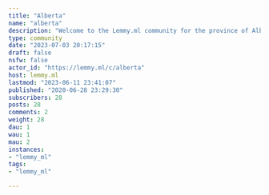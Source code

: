 ```yaml
---
title: "Alberta" 
name: "alberta"
description: "Welcome to the Lemmy.ml community for the province of Alberta!##### Community Rules:1. No bigoted comments. Racism, sexism, homophobia, ableism, or other intolerant behaviour is not welcome here and will be met with prompt action.2. Remain civil. Be respectful to one another. Baiting, attacks of a personal nature, witch hunts, and accusatory behaviour is not welcome here.3. Posts must be relevant to the province of Alberta. News relating to more local regions within Alberta should be posted in the region's local Lemmy board. If one doesn't exist yet, create it!4. Duplicate posts will be removed, and will be suggested for posting to similar boards on other instances such as https://lemmy.ca if not yet shared there.5. We are not a classifieds board. Please do not post items for sale, GoFundMe pages, or missing persons posts without a news article attached.6. News articles should be posted with their original headlines, and be accompanied with some text either elaborating personal thoughts on the piece, a summary of what the page is about, or both.7. Have fun! Engage with content you enjoy, and avoid content you don't (unless it goes against the community rules, then report it).##### Other Communities:Here's a list of communities on this instance and others that relate to the province:Higher level communities:- [c/canada](https://lemmy.ml/c/canada)- [Lemmy.ca](https://lemmy.ca/)- [Lemmy.ca/c/canada](https://lemmy.ca/c/canada)Equal level communities:- [Lemmy.ca/c/alberta](https://lemmy.ca/c/alberta)Lower level communities:- [c/calgary](https://lemmy.ml/c/calgary)- [Lemmy.ca/c/calgary](https://lemmy.ca/c/calgary)- [Lemmy.ca/c/edmonton](https://lemmy.ca/c/edmonton)Banner image is [CC 4.0](https://creativecommons.org/licenses/by-sa/4.0/deed.en) by Fardad Mokhtari"
type: community
date: "2023-07-03 20:17:15"
draft: false
nsfw: false
actor_id: "https://lemmy.ml/c/alberta"
host: lemmy.ml
lastmod: "2023-06-11 23:41:07"
published: "2020-06-28 23:29:30"
subscribers: 28
posts: 28
comments: 2
weight: 28
dau: 1
wau: 1
mau: 2
instances:
- "lemmy_ml"
tags: 
- "lemmy_ml"

---
```

